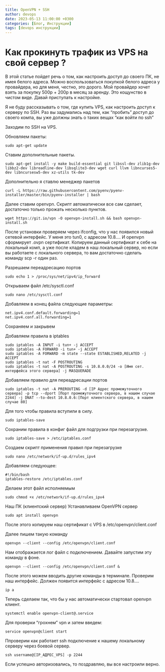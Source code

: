 ```yaml
---
title: OpenVPN + SSH
author: devops
date: 2023-05-13 11:00:00 +0300
categories: [Блог, Инструкции]
tags: [devops инструкции]
---
```


# Как прокинуть трафик из VPS на свой сервер ?

В этой статье пойдет речь о том, как настроить доступ до своего ПК, не имея белого адреса. Можно воспользоваться покупкой белого адреса у провайдера, но для меня, честно, это дорого. Мой провайдер хочет взять за покупку 500р + 200р в месяц за аренду. Это кощунство в чистом виде. Давай приступать к настройке.

Я не буду рассказывать о том, где купить VPS, как настроить доступ к серверу по SSH. Раз вы задумались над тем, как “пробить” доступ до своего компа, вы уже должны знать о таких вещах “как войти по ssh”

Заходим по SSH на VPS.

Обновляем пакеты:

```
sudo apt-get update
```

Ставим дополнительные пакеты.
```
sudo apt-get install -y make build-essential git libssl-dev zlib1g-dev libbz2-dev libreadline-dev libsqlite3-dev wget curl llvm libncurses5-dev libncursesw5-dev xz-utils tk-dev
```

Дополнительно я ставлю менеджер пакетов
```
curl -L https://raw.githubusercontent.com/pyenv/pyenv-installer/master/bin/pyenv-installer | bash
```
Далее ставим openvpn. Скрипт автоматически все сам сделает, достаточно только прожать несколько пунктов.

```
wget https://git.io/vpn -O openvpn-install.sh && bash openvpn-install.sh
```

После установки проверяем через ifconfig, что у нас появился новый сетевой интерфейс. У меня это tun0, с адресом 10.8…. И openvpn сформирует .ovpn сертификат. Копируем данный сертификат к себе на локальный комп, а уже после кладем в наш локальный сервер, но если вы работаете с локального сервера, то вам достаточно сделать команду scp -r один раз.

Разрешаем переадресацию портов
```
sudo echo 1 > /proc/sys/net/ipv4/ip_forward
```
Открываем файл /etc/sysctl.conf
```
sudo nano /etc/sysctl.conf
```
Добавляем в конец файла следующие параметры:
```
net.ipv4.conf.default.forwarding=1
net.ipv4.conf.all.forwarding=1
```
Сохраняем и закрывем

Добавляем правила в iptables
```
sudo iptables -A INPUT -i tun+ -j ACCEPT
sudo iptables -A FORWARD -i tun+ -j ACCEPT
sudo iptables -A FORWARD -m state --state ESTABLISHED,RELATED -j ACCEPT
sudo iptables -t nat -F POSTROUTING
sudo iptables -t nat -A POSTROUTING -s 10.8.0.0/24 -o [Имя сет. интерфейса этого сервера] -j MASQUERADE
```
Добавляем правило для переадресации портов

```
sudo iptables -t nat -A PREROUTING -d [IP Адрес промежуточного сервера] -p tcp --dport [Порт промежуточного сервера, в нашем случае 2244] -j DNAT --to-dest 10.8.0.6:[Порт клиентского сервера, в нашем случае 80]
```
Для того чтобы правила вступили в силу.
```
sudo iptables-save
```
Сохраним правила в конфиг файл для подгрузки при перезагрузке.
```
sudo iptables-save > /etc/iptables.conf
```
Создаем скрипт применения правил при перезагрузке
```
sudo nano /etc/network/if-up.d/rules_ipv4
```
Добавляем следующее:
```
#!/bin/bash
iptables-restore /etc/iptables.conf
```
Делаем этот файл исполняемым
```
sudo chmod +x /etc/network/if-up.d/rules_ipv4
```
Наш ПК (клиентский сервер)
Устанавливаем OpenVPN сервер
```
sudo apt install openvpn
```
После этого копируем наш сертификат с VPS в /etc/openvpn/client.conf

Далее пишем такую команду
```
openvpn --client --config /etc/openvpn/client.conf
```
Нам отображается лог файл с подключением. Давайте запустим эту команду в фоне.
```
openvpn --client --config /etc/openvpn/client.conf &
```
После этого можем вводить другие команды в терминале. Проверим наш интерфейс. Должен появится интерфейс с адресом 10.8….
```
ip a 
```
Теперь сделаем так, что бы у нас автоматически стартовал openvpn клиент.
```
systemctl enable openvpn-client@.service
```
Для проверки “грохнем” vpn и затем введем:
```
service openvpn@client start
```
Ппроверим как работает ssh подключение к нашему локальному серверу через боевой сервер.
```
ssh username@[IP_АДРЕС_VPS] -p 2244
```
Если успешно авторизовались, то поздравляю, вы все настроили верно.
